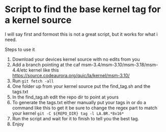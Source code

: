 # Script to find the base kernel tag for a kernel source

I will say first and formost this is not a great script, but it works for what i need.

Steps to use it

1. Download your devices kernel source with no edits from you
2. Add a branch pointing at the caf msm-3.4/msm-3.10/msm-3.18/msm-4.4/etc kernel like this https://source.codeaurora.org/quic/la/kernel/msm-3.10/
3. Run ```git fetch -all```
4. One folder up from your kernel source put the find_tag.sh and the tags.txt
5. In the find_tag.sh edit the repo dir to point at yours
6. To generate the tags.txt either manually put your tags in or do a command like this to get it be sure to change the regex part to match your kernel  ```git -C ${REPO_DIR} tag -l LA.BR.*8x16*```
7. Run the script and wait for it to finish to tell you the best tag.
8. Enjoy
